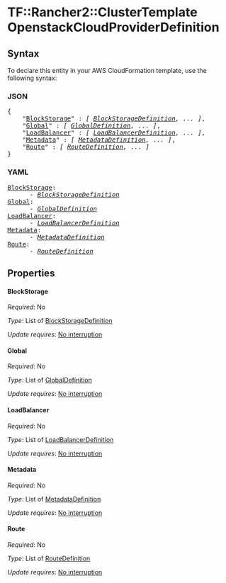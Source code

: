 # TF::Rancher2::ClusterTemplate OpenstackCloudProviderDefinition

## Syntax

To declare this entity in your AWS CloudFormation template, use the following syntax:

### JSON

<pre>
{
    "<a href="#blockstorage" title="BlockStorage">BlockStorage</a>" : <i>[ <a href="blockstoragedefinition.md">BlockStorageDefinition</a>, ... ]</i>,
    "<a href="#global" title="Global">Global</a>" : <i>[ <a href="globaldefinition.md">GlobalDefinition</a>, ... ]</i>,
    "<a href="#loadbalancer" title="LoadBalancer">LoadBalancer</a>" : <i>[ <a href="loadbalancerdefinition.md">LoadBalancerDefinition</a>, ... ]</i>,
    "<a href="#metadata" title="Metadata">Metadata</a>" : <i>[ <a href="metadatadefinition.md">MetadataDefinition</a>, ... ]</i>,
    "<a href="#route" title="Route">Route</a>" : <i>[ <a href="routedefinition.md">RouteDefinition</a>, ... ]</i>
}
</pre>

### YAML

<pre>
<a href="#blockstorage" title="BlockStorage">BlockStorage</a>: <i>
      - <a href="blockstoragedefinition.md">BlockStorageDefinition</a></i>
<a href="#global" title="Global">Global</a>: <i>
      - <a href="globaldefinition.md">GlobalDefinition</a></i>
<a href="#loadbalancer" title="LoadBalancer">LoadBalancer</a>: <i>
      - <a href="loadbalancerdefinition.md">LoadBalancerDefinition</a></i>
<a href="#metadata" title="Metadata">Metadata</a>: <i>
      - <a href="metadatadefinition.md">MetadataDefinition</a></i>
<a href="#route" title="Route">Route</a>: <i>
      - <a href="routedefinition.md">RouteDefinition</a></i>
</pre>

## Properties

#### BlockStorage

_Required_: No

_Type_: List of <a href="blockstoragedefinition.md">BlockStorageDefinition</a>

_Update requires_: [No interruption](https://docs.aws.amazon.com/AWSCloudFormation/latest/UserGuide/using-cfn-updating-stacks-update-behaviors.html#update-no-interrupt)

#### Global

_Required_: No

_Type_: List of <a href="globaldefinition.md">GlobalDefinition</a>

_Update requires_: [No interruption](https://docs.aws.amazon.com/AWSCloudFormation/latest/UserGuide/using-cfn-updating-stacks-update-behaviors.html#update-no-interrupt)

#### LoadBalancer

_Required_: No

_Type_: List of <a href="loadbalancerdefinition.md">LoadBalancerDefinition</a>

_Update requires_: [No interruption](https://docs.aws.amazon.com/AWSCloudFormation/latest/UserGuide/using-cfn-updating-stacks-update-behaviors.html#update-no-interrupt)

#### Metadata

_Required_: No

_Type_: List of <a href="metadatadefinition.md">MetadataDefinition</a>

_Update requires_: [No interruption](https://docs.aws.amazon.com/AWSCloudFormation/latest/UserGuide/using-cfn-updating-stacks-update-behaviors.html#update-no-interrupt)

#### Route

_Required_: No

_Type_: List of <a href="routedefinition.md">RouteDefinition</a>

_Update requires_: [No interruption](https://docs.aws.amazon.com/AWSCloudFormation/latest/UserGuide/using-cfn-updating-stacks-update-behaviors.html#update-no-interrupt)

